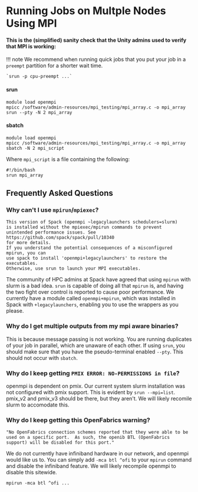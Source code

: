 # Running Jobs on Multple Nodes Using MPI

#### This is the (simplified) sanity check that the Unity admins used to verify that MPI is working: ####
!!! note
    We recommend when running quick jobs that you put your job
    in a `preempt` partition for a shorter wait time.

    `srun -p cpu-preempt ...`
#### srun ####
```
module load openmpi
mpicc /software/admin-resources/mpi_testing/mpi_array.c -o mpi_array
srun --pty -N 2 mpi_array
```
#### sbatch ####
```
module load openmpi
mpicc /software/admin-resources/mpi_testing/mpi_array.c -o mpi_array
sbatch -N 2 mpi_script
```
Where `mpi_script` is a file containing the following:
```
#!/bin/bash
srun mpi_array
```


## Frequently Asked Questions ##

### Why can't I use <red>`mpirun`</red>/<red>`mpiexec`</red>? ###
```
This version of Spack (openmpi ~legacylaunchers schedulers=slurm)
is installed without the mpiexec/mpirun commands to prevent
unintended performance issues. See https://github.com/spack/spack/pull/10340
for more details.
If you understand the potential consequences of a misconfigured mpirun, you can
use spack to install 'openmpi+legacylaunchers' to restore the executables.
Otherwise, use srun to launch your MPI executables.
```
The community of HPC admins at Spack have agreed that using <red>`mpirun`</red> with slurm is a bad idea.
<red>`srun`</red> is capable of doing all that <red>`mpirun`</red> is, and having the two fight over control
is reported to cause poor performance.
We currently have a module called `openmpi+mpirun`, which was installed in Spack with `+legacylaunchers`, enabling you to use the wrappers as you please.

### Why do I get multiple outputs from my mpi aware binaries? ###
This is because message passing is not working.
You are running duplicates of your job in parallel, which are unaware of each other.
If using <red>`srun`</red>, you should make sure that you have the pseudo-terminal enabled `--pty`.
This should not occur with <red>`sbatch`</red>.

### Why do I keep getting `PMIX ERROR: NO-PERMISSIONS in file`? ###
openmpi is dependent on pmix.
Our current system slurm installation was not configured with pmix support.
This is evident by <red>`srun --mpi=list`</red>.
pmix_v2 and pmix_v3 should be there, but they aren't.
We will likely recomile slurm to accomodate this.

### Why do I keep getting this OpenFabrics warning?
```
"No OpenFabrics connection schemes reported that they were able to be
used on a specific port.  As such, the openib BTL (OpenFabrics
support) will be disabled for this port."
```
We do not currently have infiniband hardware in our network, and openmpi would like us to.
You can simply add `-mca btl ^ofi` to your <red>`mpirun`</red> command and disable the infiniband feature. We will likely recompile openmpi to disable this sitewide.
```
mpirun -mca btl ^ofi ...
```
